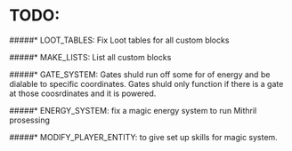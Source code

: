 # TODO:

#####* LOOT_TABLES:
	Fix Loot tables for all custom blocks
 
#####* MAKE_LISTS:
	List all custom blocks

#####* GATE_SYSTEM:
	Gates shuld run off some for of energy and be dialable to specific coordinates. 
	Gates shuld only function if there is a gate at those coosrdinates and it is powered.

#####* ENERGY_SYSTEM:
	fix a magic energy system to run Mithril prosessing

#####* MODIFY_PLAYER_ENTITY:
	to give set up skills for magic system.